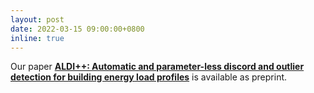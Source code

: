 ```yaml
---
layout: post
date: 2022-03-15 09:00:00+0800
inline: true
---
```


Our paper [**ALDI++: Automatic and parameter-less discord and outlier detection for building energy load profiles**](http://arxiv.org/abs/2203.06618) is available as preprint.
